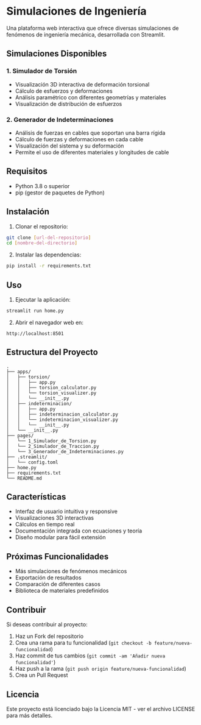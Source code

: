 # Simulaciones de Ingeniería

Una plataforma web interactiva que ofrece diversas simulaciones de fenómenos de ingeniería mecánica, desarrollada con Streamlit.

## Simulaciones Disponibles

### 1. Simulador de Torsión
- Visualización 3D interactiva de deformación torsional
- Cálculo de esfuerzos y deformaciones
- Análisis paramétrico con diferentes geometrías y materiales
- Visualización de distribución de esfuerzos

### 2. Generador de Indeterminaciones
- Análisis de fuerzas en cables que soportan una barra rígida
- Cálculo de fuerzas y deformaciones en cada cable
- Visualización del sistema y su deformación
- Permite el uso de diferentes materiales y longitudes de cable

## Requisitos

- Python 3.8 o superior
- pip (gestor de paquetes de Python)

## Instalación

1. Clonar el repositorio:
```bash
git clone [url-del-repositorio]
cd [nombre-del-directorio]
```

2. Instalar las dependencias:
```bash
pip install -r requirements.txt
```

## Uso

1. Ejecutar la aplicación:
```bash
streamlit run home.py
```

2. Abrir el navegador web en:
```
http://localhost:8501
```

## Estructura del Proyecto

```
.
├── apps/
│   ├── torsion/
│   │   ├── app.py
│   │   ├── torsion_calculator.py
│   │   └── torsion_visualizer.py
│   │   └── __init__.py
│   ├── indeterminacion/
│   │   ├── app.py
│   │   ├── indeterminacion_calculator.py
│   │   └── indeterminacion_visualizer.py
│   │   └── __init__.py
│   └── __init__.py
├── pages/
│   └── 1_Simulador_de_Torsion.py
│   └── 2_Simulador_de_Traccion.py
│   └── 3_Generador_de_Indeterminaciones.py
├── .streamlit/
│   └── config.toml
├── home.py
├── requirements.txt
└── README.md
```

## Características

- Interfaz de usuario intuitiva y responsive
- Visualizaciones 3D interactivas
- Cálculos en tiempo real
- Documentación integrada con ecuaciones y teoría
- Diseño modular para fácil extensión

## Próximas Funcionalidades

- Más simulaciones de fenómenos mecánicos
- Exportación de resultados
- Comparación de diferentes casos
- Biblioteca de materiales predefinidos

## Contribuir

Si deseas contribuir al proyecto:

1. Haz un Fork del repositorio
2. Crea una rama para tu funcionalidad (`git checkout -b feature/nueva-funcionalidad`)
3. Haz commit de tus cambios (`git commit -am 'Añadir nueva funcionalidad'`)
4. Haz push a la rama (`git push origin feature/nueva-funcionalidad`)
5. Crea un Pull Request

## Licencia

Este proyecto está licenciado bajo la Licencia MIT - ver el archivo LICENSE para más detalles.

